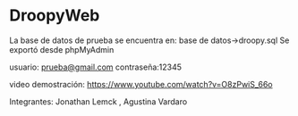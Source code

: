 # DroopyWeb

La base de datos de prueba se encuentra en: base de datos->droopy.sql 
Se exportó desde phpMyAdmin

usuario: prueba@gmail.com
contraseña:12345

video demostración: https://www.youtube.com/watch?v=O8zPwiS_66o

Integrantes: Jonathan Lemck , Agustina Vardaro
